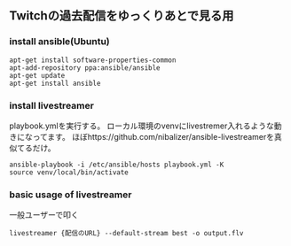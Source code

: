 ## Twitchの過去配信をゆっくりあとで見る用

### install ansible(Ubuntu)

    apt-get install software-properties-common
    apt-add-repository ppa:ansible/ansible
    apt-get update
    apt-get install ansible

### install livestreamer

playbook.ymlを実行する。
ローカル環境のvenvにlivestremer入れるような動きになってます。
ほぼhttps://github.com/nibalizer/ansible-livestreamerを真似てるだけ。

    ansible-playbook -i /etc/ansible/hosts playbook.yml -K
    source venv/local/bin/activate

### basic usage of livestreamer

一般ユーザーで叩く

    livestreamer {配信のURL} --default-stream best -o output.flv

